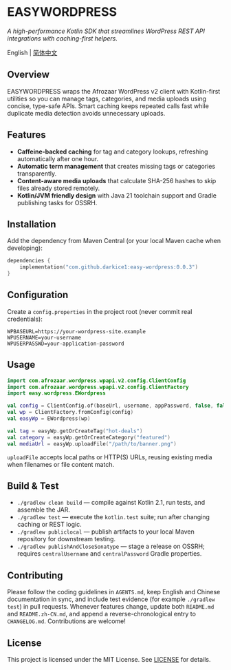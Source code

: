 # EASYWORDPRESS

_A high-performance Kotlin SDK that streamlines WordPress REST API integrations with caching-first helpers._

English | [简体中文](README.zh-CN.md)

## Overview
EASYWORDPRESS wraps the Afrozaar WordPress v2 client with Kotlin-first utilities so you can manage tags, categories, and media uploads using concise, type-safe APIs. Smart caching keeps repeated calls fast while duplicate media detection avoids unnecessary uploads.

## Features
- **Caffeine-backed caching** for tag and category lookups, refreshing automatically after one hour.
- **Automatic term management** that creates missing tags or categories transparently.
- **Content-aware media uploads** that calculate SHA-256 hashes to skip files already stored remotely.
- **Kotlin/JVM friendly design** with Java 21 toolchain support and Gradle publishing tasks for OSSRH.

## Installation
Add the dependency from Maven Central (or your local Maven cache when developing):

```kotlin
dependencies {
    implementation("com.github.darkice1:easy-wordpress:0.0.3")
}
```

## Configuration
Create a `config.properties` in the project root (never commit real credentials):

```properties
WPBASEURL=https://your-wordpress-site.example
WPUSERNAME=your-username
WPUSERPASSWD=your-application-password
```

## Usage
```kotlin
import com.afrozaar.wordpress.wpapi.v2.config.ClientConfig
import com.afrozaar.wordpress.wpapi.v2.config.ClientFactory
import easy.wordpress.EWordpress

val config = ClientConfig.of(baseUrl, username, appPassword, false, false)
val wp = ClientFactory.fromConfig(config)
val easyWp = EWordpress(wp)

val tag = easyWp.getOrCreateTag("hot-deals")
val category = easyWp.getOrCreateCategory("featured")
val mediaUrl = easyWp.uploadFile("/path/to/banner.png")
```

`uploadFile` accepts local paths or HTTP(S) URLs, reusing existing media when filenames or file content match.

## Build & Test
- `./gradlew clean build` &mdash; compile against Kotlin 2.1, run tests, and assemble the JAR.
- `./gradlew test` &mdash; execute the `kotlin.test` suite; run after changing caching or REST logic.
- `./gradlew publiclocal` &mdash; publish artifacts to your local Maven repository for downstream testing.
- `./gradlew publishAndCloseSonatype` &mdash; stage a release on OSSRH; requires `centralUsername` and `centralPassword` Gradle properties.

## Contributing
Please follow the coding guidelines in `AGENTS.md`, keep English and Chinese documentation in sync, and include test evidence (for example `./gradlew test`) in pull requests. Whenever features change, update both `README.md` and `README.zh-CN.md`, and append a reverse-chronological entry to `CHANGELOG.md`. Contributions are welcome!

## License
This project is licensed under the MIT License. See [LICENSE](LICENSE) for details.
